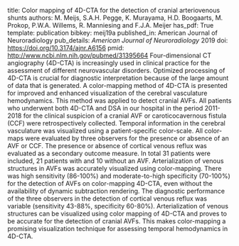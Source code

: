 title: Color mapping of 4D-CTA for the detection of cranial arteriovenous shunts
authors: M. Meijs, S.A.H. Pegge, K. Murayama, H.D. Boogaarts, M. Prokop, P.W.A. Willems, R. Manniesing and F.J.A. Meijer
has_pdf: True
template: publication
bibkey: meij19a
published_in: American Journal of Neuroradiology
pub_details: <i>American Journal of Neuroradiology</i> 2019
doi: https://doi.org/10.3174/ajnr.A6156
pmid: http://www.ncbi.nlm.nih.gov/pubmed/31395664
Four-dimensional CT angiography (4D-CTA) is increasingly used in clinical practice for the assessment of different neurovascular disorders. Optimized processing of 4D-CTA is crucial for diagnostic interpretation because of the large amount of data that is generated. A color-mapping method of 4D-CTA is presented for improved and enhanced visualization of the cerebral vasculature hemodynamics. This method was applied to detect cranial AVFs. All patients who underwent both 4D-CTA and DSA in our hospital in the period 2011-2018 for the clinical suspicion of a cranial AVF or caroticocavernous fistula (CCF) were retrospectively collected. Temporal information in the cerebral vasculature was visualized using a patient-specific color-scale. All color-maps were evaluated by three observers for the presence or absence of an AVF or CCF. The presence or absence of cortical venous reflux was evaluated as a secondary outcome measure. In total 31 patients were included, 21 patients with and 10 without an AVF. Arterialization of venous structures in AVFs was accurately visualized using color-mapping. There was high sensitivity (86-100%) and moderate-to-high specificity (70-100%) for the detection of AVFs on color-mapping 4D-CTA, even without the availability of dynamic subtraction rendering. The diagnostic performance of the three observers in the detection of cortical venous reflux was variable (sensitivity 43-88%, specificity 60-80%). Arterialization of venous structures can be visualized using color mapping of 4D-CTA and proves to be accurate for the detection of cranial AVFs. This makes color-mapping a promising visualization technique for assessing temporal hemodynamics in 4D-CTA. 

